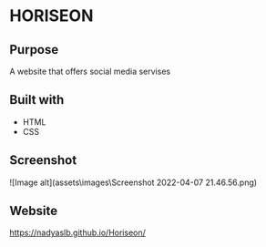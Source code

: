 # HORISEON

## Purpose
A website that offers social media servises

## Built with
* HTML
* CSS

## Screenshot
![Image alt](assets\images\Screenshot 2022-04-07 21.46.56.png)

## Website
https://nadyaslb.github.io/Horiseon/

